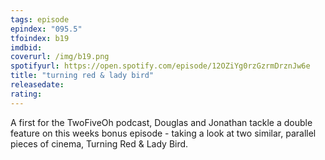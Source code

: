```yaml
---
tags: episode
epindex: "095.5"
tfoindex: b19
imdbid: 
coverurl: /img/b19.png
spotifyurl: https://open.spotify.com/episode/12OZiYg0rzGzrmDrznJw6e
title: "turning red & lady bird"
releasedate: 
rating: 
---
```


A first for the TwoFiveOh podcast, Douglas and Jonathan tackle a double feature on this weeks bonus episode - taking a look at two similar, parallel pieces of cinema, Turning Red & Lady Bird.